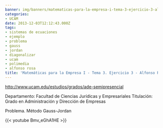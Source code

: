 ```yaml
---
banner: img/banners/matematicas-para-la-empresa-i-tema-3-ejercicio-3-alfonso-rosa.jpg
categories:
- UCAM
date: 2013-12-03T12:12:43.000Z
tags:
- sistemas de ecuaciones
- ejemplo
- problema
- gauss
- jordan
- diagonalizar
- ucam
- polimedia
- alfonso rosa
title: 'Matemáticas para la Empresa I - Tema 3. Ejercicio 3 - Alfonso Rosa'
---
```


http://www.ucam.edu/estudios/grados/ade-semipresencial

Departamento: Facultad de Ciencias Jurídicas y Empresariales
Titulación: Grado en Administración y Dirección de Empresas

Problema. Método Gauss-Jordan

{{< youtube Bmv_eGhA1HE >}}
